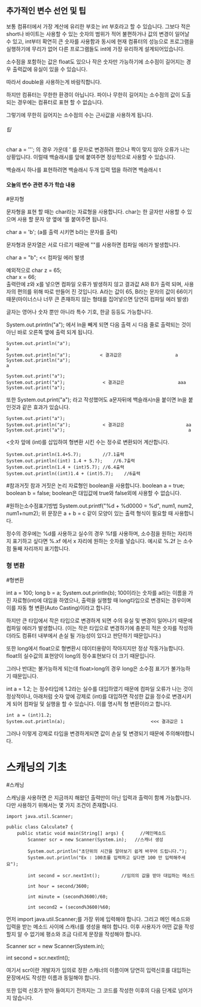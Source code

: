 

## 추가적인 변수 선언 및 팁



보통 컴퓨터에서 가장 계산에 유리한 부호는 int 부호라고 할 수 있습니다.
그보다 적은 short나 바이트는 사용할 수 있는 숫자의 범위가 적어 불편하거나 값의 변경이 일어날 수 있고, int부터 확연히 큰 숫자를 사용함과 동시에 현재 컴퓨터의 성능으로 프로그램을 실행하기에 무리가 없어 다른 프로그램들도 int에 가장 유리하게 설계되어있습니다.

소수점을 포함하는 값은 float도 있으나 작은 숫자만 가능하기에 소수점이 길어지는 경우 출력값에 유실이 있을 수 있습니다.

따라서 double을 사용하는게 바람직합니다.

하지만 컴퓨터는 무한한 환경이 아닙니다. 파이나 무한히 길어지는 소수점의 값이 도출되는 경우에는 컴퓨터로 표현 할 수 없습니다.

그렇기에 무한히 길어지는 소수점의 수는 근사값을 사용하게 됩니다.

######  팁

char a = '''; 의 경우 가운데 ' 를 문자로 변경하려 했으나 짝이 맞지 않아 오류가 나는 상황입니다. 이럴때 백슬래시를 앞에 붙여주면 정상적으로 사용할 수 있습니다.

백슬래시 하나를 표현하려면 백슬래시 두개 입력
탭을 하려면 백슬래시 t



#### 오늘의 변수 관련 추가 학습 내용


#문자형

문자형을 표현 할 때는 char라는 자료형을 사용합니다.
char는 한 글자만 사용할 수 있으며 사용 할 문자 양 옆에 '를 붙여주면 됩니다.

char a = 'b';                     (a를 출력 시키면 b라는 문자를 출력)

문자형과 문자열은 서로 다르기 때문에 ""를 사용하면 컴파일 에러가 발생합니다.

char a = "b";                    << 컴파일 에러 발생     

예외적으로
char z = 65;                        
char x = 66;  
출력란에 z와 x를 넣으면 컴파일 오류가 발생하지 않고 결과값 A와 B가 출력 되며, 사용자의 편의를 위해 따로 만들어 진 것입니다.
A라는 값이 65, B라는 문자의 값이 66이기 때문(마이너스나 너무 큰 존재하지 않는 형태를 집어넣으면 당연히 컴파일 에러 발생)

글자는 영어나 숫자 뿐만 아니라 특수 기호, 한글 등등도 가능합니다.

System.out.println("a"); 에서 ln을 빼게 되면 다음 출력 시 다음 줄로 출력되는 것이 아닌 바로 오른쪽 옆에 출력 되게 됩니다.

```
System.out.println("a");                                                 a
System.out.println("a");           < 결과값은                    a
System.out.println("a");                                                 a
```

```
System.out.print("a");
System.out.print("a");              < 결과값은                    aaa
System.out.print("a");
```

또한 System.out.print("a"); 라고 작성했어도 a문자뒤에 백슬래시n을 붙이면 ln을 붙인것과 같은 효과가 있습니다.

```
System.out.print("a");
System.out.println("a");            < 결과값은                       aa
System.out.print("a");                                              a

```

<숫자 앞에 (int)를 삽입하여 형변환 시킨 수는 정수로 변환되어 계산합니다.

```
System.out.println(1.4+5.7);		//7.1출력
System.out.println((int) 1.4 + 5.7);   	//6.7출력 
System.out.println(1.4 + (int)5.7);	//6.4출력
System.out.println((int)1.4 + (int)5.7);	//6출력

```
#참과거짓
참과 거짓은 논리 자료형인 boolean을 사용합니다.
boolean a = true;
boolean b = false;
boolean은 대입값에 true와 false외에 사용할 수 없습니다.


#원하는소수점표기방법
System.out.printf("%d + %d0000 = %d", num1, num2, num1+num2); 
위 문장은  a + b = c 같이 모양이 있는 출력 형식이 필요할 때 사용합니다.

정수의 경우에는 %d를 사용하고 실수의 경우 %f를 사용하며,
소수점을 원하는 자리까지 표기하고 싶다면 %.xf 에서 x 자리에 원하는 숫자를 넣습니다.
예시로 %.2f 는 소수점 둘째 자리까지 표기합니다.





### 형 변환

#형변환

int a = 100;
long b = a;
System.out.println(b);
100이라는 숫자를 a라는 이름을 가진 자료형(int)에 대입을 하였으나, 출력을 실행할 때 long타입으로 변경되는 경우이며 이를 자동 형 변환(Auto Casting)이라고 합니다.

하지만 큰 타입에서 작은 타입으로 변경하게 되면 수의 유실 및 변경이 일어나기 때문에 컴파일 에러가 발생합니다.
(이는 작은 타입으로 변경하기에 충분히 적은 숫자를 작성하더라도 컴퓨터 내부에서 손실 될 가능성이 있다고 판단하기 때문입니다.)


또한 long에서 float으로 형변환시 데이터용량이 작아지지만 정상 작동가능합니다.
float의 실수값의 표현양이 long의 정수표현보다 더 크기 때문입니다.

그러나 반대는 불가능하게 되는데 float>long의 경우 long은 소수점 표기가 불가능하기 때문입니다.

int a = 1.2; 는 정수타입에 1.2라는 실수를 대입하였기 때문에 컴파일 오류가 나는 것이 정상적이나, 아래처럼 숫자 앞에 강제로 (int)를 대입하면 작성한 값을 정수로 변경시키게 되어 컴파일 및 실행을 할 수 있습니다. 이를 명시적 형 변환이라고 합니다.

```
int a = (int)1.2;
System.out.println(a);                                <<< 결과값은 1

```

그러나 이렇게 강제로 타입을 변경하게되면 값이 손실 및 변경되기 때문에 주의해야합니다.



# 스캐닝의 기초

#스캐닝

스캐닝을 사용하면 은 지금까지 해왔던 출력만이 아닌 입력과 출력이 함께 가능합니다.
다만 사용하기 위해서는 몇 가지 조건이 존재합니다.


```
import java.util.Scanner;

public class Calculate7 {
	public static void main(String[] args) {      //메인메소드
		Scanner scr = new Scanner(System.in);   //스캐너 생성
		
		System.out.println("초단위의 시간을 알아보기 쉽게 바꾸어 드립니다.");
		System.out.println("Ex : 100초를 입력하고 싶다면 100 만 입력해주세요");
		
		int second = scr.nextInt();        //임의의 값을 받아 대입하는 메소드
		
		int hour = second/3600;
		
		int minute = (second%3600)/60;
		
		int second2 = (second%3600)%60;

```

 먼저 import java.util.Scanner;를 가장 위에 입력해야 합니다.
 그리고 메인 메소드와 입력을 받는 메소드 사이에 스캐너를 생성을 해야 합니다.
이후 사용자가 어떤 값을 작성할지 알 수 없기에 평소와 조금 다르게 문장을 작성해야 합니다.

Scanner scr = new Scanner(System.in);

int second = scr.nextInt();

여기서 scr이란 개발자가 임의로 정한 스캐너의 이름이며 당연히 입력신호를 대입하는 문장에서도 작성한 이름과 동일해야 합니다.

또한 입력 신호가 받아 들여지기 전까지는 그 코드를 작성한 이후의 다음 단계로 넘어가지 않습니다.
